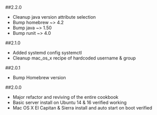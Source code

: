 ##2.2.0
* Cleanup java version attribute selection
* Bump homebrew ~> 4.2
* Bump java ~> 1.50
* Bump runit ~> 4.0

##2.1.0
* Added systemd config systemctl
* Cleanup mac_os_x recipe of hardcoded username & group

##2.0.1
* Bump Homebrew version

##2.0.0
* Major refactor and reviving of the entire cookbook
* Basic server install on Ubuntu 14 & 16 verified working
* Mac OS X El Capitan & Sierra install and auto start on boot verified
